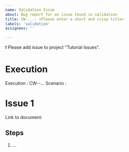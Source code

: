 ```yaml
---
name: Validation Issue
about: Bug report for an issue found in validation
title: CW-...: <Please enter a short and crisp title>
labels: 'validation'
assignees: ''

---
```


:exclamation:	 Please add issue to project "Tutorial Issues".

# Execution

Execution : CW--...
Scenario  :

# Issue 1

Link to document:

## Steps

1. ...
